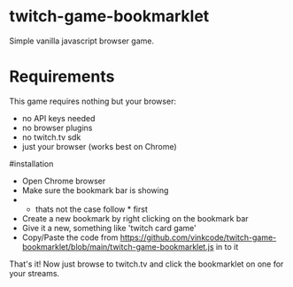 # twitch-game-bookmarklet
Simple vanilla javascript browser game.

# Requirements
This game requires nothing but your browser:
* no API keys needed
* no browser plugins
* no twitch.tv sdk
* just your browser (works best on Chrome)

#installation
* Open Chrome browser
* Make sure the bookmark bar is showing
*  * thats not the case follow * first
*  Create a new bookmark by right clicking on the bookmark bar
*  Give it a new, something like 'twitch card game'
*  Copy/Paste the code from https://github.com/vinkcode/twitch-game-bookmarklet/blob/main/twitch-game-bookmarklet.js in to it

That's it! 
Now just browse to twitch.tv and click the bookmarklet on one for your streams.

